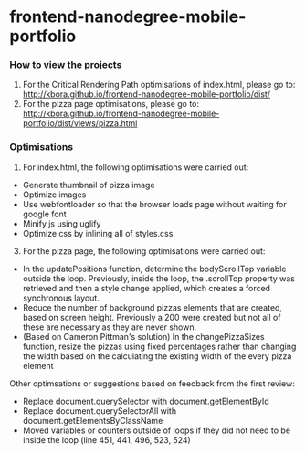 frontend-nanodegree-mobile-portfolio
====================================

### How to view the projects

1. For the Critical Rendering Path optimisations of index.html, please go to: http://kbora.github.io/frontend-nanodegree-mobile-portfolio/dist/ 
2. For the pizza page optimisations, please go to: http://kbora.github.io/frontend-nanodegree-mobile-portfolio/dist/views/pizza.html

### Optimisations
1. For index.html, the following optimisations were carried out:
  * Generate thumbnail of pizza image 
  * Optimize images
  * Use webfontloader so that the browser loads page without waiting for google font 
  * Minify js using uglify
  * Optimize css by inlining all of styles.css

3. For the pizza page, the following optimisations were carried out:
  * In the updatePositions function, determine the bodyScrollTop variable outside the loop.  Previously, inside the loop, the .scrollTop property was retrieved and then a style change applied, which creates a forced synchronous layout.
  * Reduce the number of background pizzas elements that are created, based on screen height. Previously a 200 were created but not all of these are necessary as they are never shown. 
  * (Based on Cameron Pittman's solution) In the changePizzaSizes function, resize the pizzas using fixed percentages rather than changing the width based on the calculating the existing width of the every pizza element

  Other optimsations or suggestions based on feedback from the first review:
  * Replace document.querySelector with document.getElementById 
  * Replace document.querySelectorAll with document.getElementsByClassName
  * Moved variables or counters outside of loops if they did not need to be inside the loop (line 451, 441, 496, 523, 524)